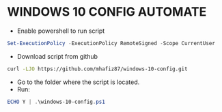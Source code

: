 # **WINDOWS 10 CONFIG AUTOMATE**

- Enable powershell to run script

```powershell
Set-ExecutionPolicy -ExecutionPolicy RemoteSigned -Scope CurrentUser
```

- Download script from github

```bash
curl -LJO https://github.com/mhafiz87/windows-10-config.git
```

- Go to the folder where the script is located.
- Run:

```powershell
ECHO Y | .\windows-10-config.ps1
```
